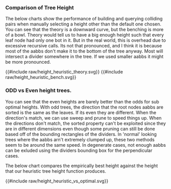 

### Comparison of Tree Height

The below charts show the performance of building and querying colliding pairs when manually selecting a height other than the default one chosen.
You can see that the theory is a downward curve, but the benching is more of a bowl. Theory would tell us to have a big enough height such that every leaf node had only one bot in it. But in the real world, this is overhead due to excessive recursive calls. Its not that pronounced, and I think it is because most of the aabbs don't make it to the bottom of the tree anyway. Most will intersect a divider somewhere in the tree. If we used smaller aabbs it might be more pronounced.

<link rel="stylesheet" href="css/poloto.css">

{{#include raw/height_heuristic_theory.svg}}
{{#include raw/height_heuristic_bench.svg}}



### ODD vs Even height trees.

You can see that the even heights are barely better than the odds for sub optimal heights. With odd trees, the direction that the root nodes aabbs are sorted is the same as the leaves. If its even they are different. When the direction's match, we can use sweep and prune to speed things up. When the directions don't match, the sorted property can't be exploited since they are in different dimensions even though some pruning can still be done
based off of the bounding rectangles of the dividers. In 'normal' looking trees where the aabbs arn't extremely clumped up, these two methods seem to be around the same speed. In degenerate cases, not enough aabbs can be exluded using the dividers bounding box for the perpendicular cases. 

The below chart compares the empirically best height against the height that our heuristic tree height function produces. 


<style>
.test .poloto0stroke{
    stroke-width:20;
}
</style>
<div class="test">
{{#include raw/height_heuristic_vs_optimal.svg}}
</div>

